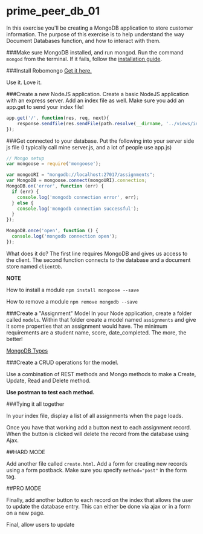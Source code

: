 # prime_peer_db_01
In this exercise you'll be creating a MongoDB application to store customer information. The purpose of this exercise is to help understand the way Document Databases function, and how to interact with them.

###Make sure MongoDB installed, and run mongod.
Run the command `mongod` from the terminal. If it fails, follow the [installation guide](http://docs.mongodb.org/manual/tutorial/install-mongodb-on-os-x/).

###Install Robomongo
[Get it here.](http://robomongo.org/)

Use it. Love it.

###Create a new NodeJS application. 
Create a basic NodeJS application with an express server. Add an index file as well. Make sure you add an app.get to send your index file!

``` JavaScript
app.get('/', function(res, req, next){
    response.sendfile(res.sendFile(path.resolve(__dirname, '../views/index.html'));
});
```

###Get connected to your database.
Put the following into your server side js file (I typically call mine server.js, and a lot of people use app.js)

``` JavaScript
// Mongo setup
var mongoose = require('mongoose');

var mongoURI = "mongodb://localhost:27017/assignments";
var MongoDB = mongoose.connect(mongoURI).connection;
MongoDB.on('error', function (err) {
  if (err) {
    console.log('mongodb connection error', err);
  } else {
    console.log('mongodb connection successful');
  }
});

MongoDB.once('open', function () {
  console.log('mongodb connection open');
});
```

What does it do? The first line requires MongoDB and gives us access to the client. The second function connects to the database and a document store named `clientDb`. 

**NOTE**

How to install a module
`npm install mongoose --save`

How to remove a module
`npm remove mongodb --save`

###Create a "Assignment" Model
In your Node application, create a folder called `models`. Within that folder create a model named `assignments` and give it some properties that an assignment would have. The minimum requirements are a student name, score, date_completed. The more, the better!

[MongoDB Types](http://docs.mongodb.org/manual/reference/bson-types/)

###Create a CRUD operations for the model.

Use a combination of REST methods and Mongo methods to make a Create, Update, Read and Delete method. 

**Use postman to test each method.**

###Tying it all together

In your index file, display a list of all assignments when the page loads. 

Once you have that working add a button next to each assignment record. When the button is clicked will delete the record from the database using Ajax.

##HARD MODE

Add another file called `create.html`. Add a form for creating new records using a form postback. Make sure you specify `method="post"` in the form tag.

##PRO MODE

Finally, add another button to each record on the index that allows the user to update the database entry. This can either be done via ajax or in a form on a new page.

Final, allow users to update 
